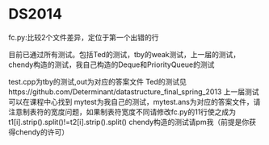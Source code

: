 DS2014
======

fc.py:比较2个文件差异，定位于第一个出错的行

目前已通过所有测试。包括Ted的测试，tby的weak测试，上一届的测试，chendy构造的测试，我自己构造的Deque和PriorityQueue的测试

test.cpp为tby的测试,out为对应的答案文件
Ted的测试见https://github.com/Determinant/datastructure_final_spring_2013
上一届测试可以在课程中心找到
mytest为我自己的测试，mytest.ans为对应的答案文件，请注意制表符的宽度问题，如果制表符宽度不同请修改fc.py的11行使之成为t1[i].strip().split()!=t2[i].strip().split()
chendy构造的测试请pm我（前提是你获得chendy的许可）
